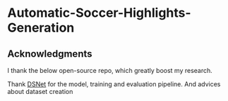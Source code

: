 # Automatic-Soccer-Highlights-Generation

## Acknowledgments

I  thank the below open-source repo, which greatly boost my research.

Thank [DSNet](https://github.com/li-plus/DSNet) for the model, training and evaluation pipeline. And advices about dataset creation
